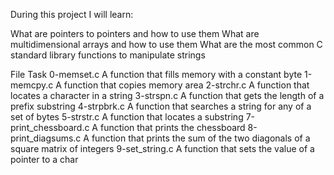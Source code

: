 During this project I will learn:

What are pointers to pointers and how to use them
What are multidimensional arrays and how to use them
What are the most common C standard library functions to manipulate strings


File Task 0-memset.c A function that fills memory with a constant byte 1-memcpy.c A function that copies memory area 2-strchr.c A function that locates a character in a string 3-strspn.c A function that gets the length of a prefix substring 4-strpbrk.c A function that searches a string for any of a set of bytes 5-strstr.c A function that locates a substring 7-print_chessboard.c A function that prints the chessboard 8-print_diagsums.c A function that prints the sum of the two diagonals of a square matrix of integers 9-set_string.c A function that sets the value of a pointer to a char
